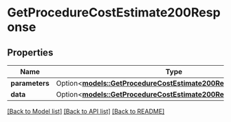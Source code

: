 # GetProcedureCostEstimate200Response

## Properties

Name | Type | Description | Notes
------------ | ------------- | ------------- | -------------
**parameters** | Option<[**models::GetProcedureCostEstimate200ResponseParameters**](getProcedureCostEstimate_200_response_parameters.md)> |  | [optional]
**data** | Option<[**models::GetProcedureCostEstimate200ResponseData**](getProcedureCostEstimate_200_response_data.md)> |  | [optional]

[[Back to Model list]](../README.md#documentation-for-models) [[Back to API list]](../README.md#documentation-for-api-endpoints) [[Back to README]](../README.md)


